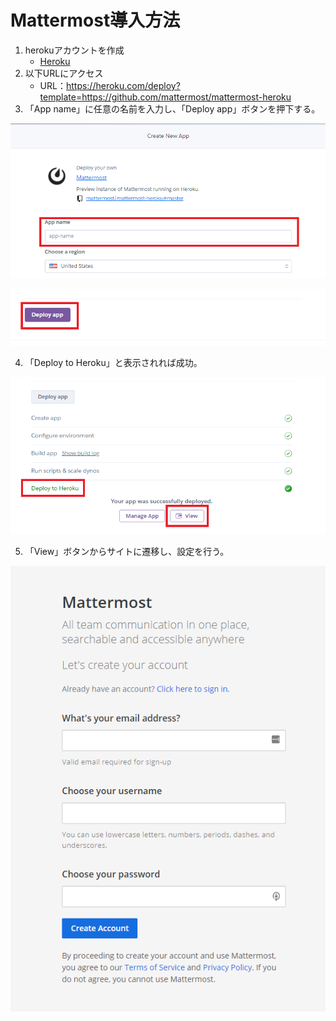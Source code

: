 # Mattermost導入方法

1. herokuアカウントを作成
    - [Heroku](https://signup.heroku.com/login?redirect-url=https%3A%2F%2Fid.heroku.com%2Foauth%2Fauthorize%3Fclient_id%3Dd2ef2b24-e72c-4adf-8506-28db2218547d%26response_type%3Dcode%26scope%3Dglobal%252Cplatform%26state%3DSFMyNTY.g2gDbQAAAHhodHRwczovL2Rhc2hib2FyZC5oZXJva3UuY29tL2F1dGgvaGVyb2t1L2NhbGxiYWNrP3N0YXRlPTU0YWQyNDMwOTkxYzM0ZGNjOTI4NTY1OWU0NmRmMmUxNjZkNzIwNzc5ZDdhOWJhYmQ1MWIyNTMyNTdmYjJhNzZuBgAYFVO-fgFiAAFRgA.120W6AasxtnBONrJEyVG64zrQf3gtXWKmG5TEnWAEt8)
2. 以下URLにアクセス
    - URL：https://heroku.com/deploy?template=https://github.com/mattermost/mattermost-heroku
3. 「App name」に任意の名前を入力し、「Deploy app」ボタンを押下する。

![matter01](./img/matter01.png)

![matter02](./img/matter02.png)

4. 「Deploy to Heroku」と表示されれば成功。

![matter03](./img/matter03.png)

5. 「View」ボタンからサイトに遷移し、設定を行う。

![matter04](./img/matter04.png)
